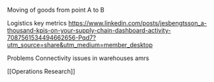 Moving of goods from point A to B

Logistics key metrics
https://www.linkedin.com/posts/jesbengtsson_a-thousand-kpis-on-your-supply-chain-dashboard-activity-7087561534494662656-Pqd7?utm_source=share&utm_medium=member_desktop

Problems
Connectivity issues in warehouses amrs

[[Operations Research]]

